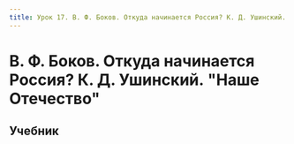 ```yaml
---
title: Урок 17. В. Ф. Боков. Откуда начинается Россия? К. Д. Ушинский. "Наше Отечество".
---
```


# В. Ф. Боков. Откуда начинается Россия? К. Д. Ушинский. "Наше Отечество"

## Учебник